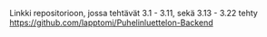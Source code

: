 Linkki repositorioon, jossa tehtävät 3.1 - 3.11, sekä 3.13 - 3.22 tehty
https://github.com/lapptomi/Puhelinluettelon-Backend
